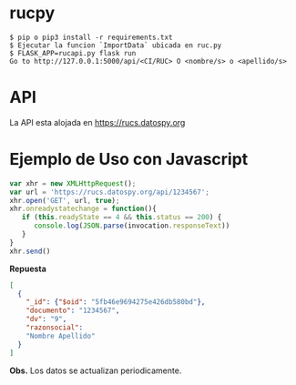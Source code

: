 # rucpy
```
$ pip o pip3 install -r requirements.txt
$ Ejecutar la funcion `ImportData` ubicada en ruc.py
$ FLASK_APP=rucapi.py flask run
Go to http://127.0.0.1:5000/api/<CI/RUC> O <nombre/s> o <apellido/s> 
```
# API

La API esta alojada en https://rucs.datospy.org

# Ejemplo de Uso con Javascript
```js
var xhr = new XMLHttpRequest();
var url = 'https://rucs.datospy.org/api/1234567';
xhr.open('GET', url, true);       
xhr.onreadystatechange = function(){
   if (this.readyState == 4 && this.status == 200) {
      console.log(JSON.parse(invocation.responseText))
   }
}
xhr.send() 
```
**Repuesta**
```json
[
  {
    "_id": {"$oid": "5fb46e9694275e426db580bd"}, 
    "documento": "1234567", 
    "dv": "9", 
    "razonsocial": 
    "Nombre Apellido"
  }
]
```
**Obs.** Los datos se actualizan periodicamente.
